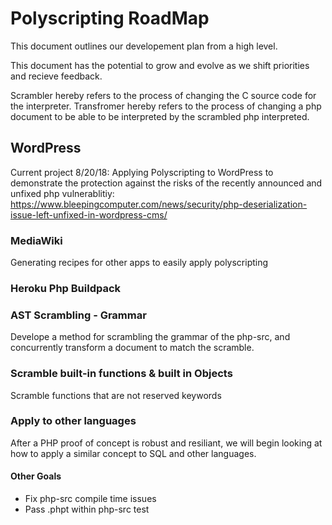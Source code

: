# Polyscripting RoadMap

This document outlines our developement plan from a high level.

This document has the potential to grow and evolve as we shift priorities and recieve feedback.

Scrambler hereby refers to the process of changing the C source code for the interpreter.
Transfromer hereby refers to the process of changing a php document to be able to be interpreted by the scrambled php interpreted.

## WordPress
Current project 8/20/18: 
Applying Polyscripting to WordPress to demonstrate the protection against the risks of the recently announced and unfixed php vulnerablitiy:
https://www.bleepingcomputer.com/news/security/php-deserialization-issue-left-unfixed-in-wordpress-cms/

### MediaWiki
Generating recipes for other apps to easily apply polyscripting

### Heroku Php Buildpack

### AST Scrambling - Grammar
Develope a method for scrambling the grammar of the php-src, and concurrently transform a document to match the scramble.

### Scramble built-in functions & built in Objects
Scramble functions that are not reserved keywords

### Apply to other languages
After a PHP proof of concept is robust and resiliant, we will begin looking at how to apply a similar concept to SQL and other languages.


#### Other Goals
- Fix php-src compile time issues 
- Pass .phpt within php-src test
